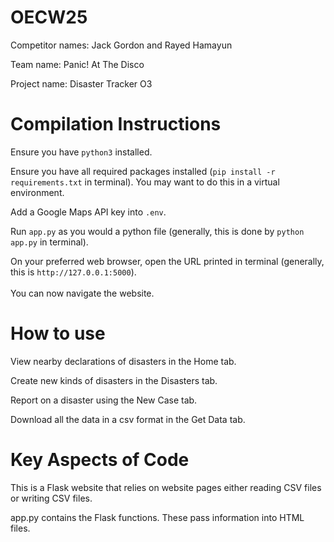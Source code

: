 # OECW25
Competitor names: Jack Gordon and Rayed Hamayun

Team name: Panic! At The Disco 

Project name: Disaster Tracker O3

# Compilation Instructions
Ensure you have ```python3``` installed. 

Ensure you have all required packages installed (```pip install -r requirements.txt``` in terminal). You may want to do this in a virtual environment.  

Add a Google Maps API key into ```.env```.

Run ```app.py``` as you would a python file (generally, this is done by ```python app.py``` in terminal). 

On your preferred web browser, open the URL printed in terminal (generally, this is ```http://127.0.0.1:5000```).
<br>
<br>
You can now navigate the website. 

# How to use
View nearby declarations of disasters in the Home tab.

Create new kinds of disasters in the Disasters tab.

Report on a disaster using the New Case tab.

Download all the data in a csv format in the Get Data tab.

# Key Aspects of Code
This is a Flask website that relies on website pages either reading CSV files or writing CSV files. 

app.py contains the Flask functions. These pass information into HTML files. 

